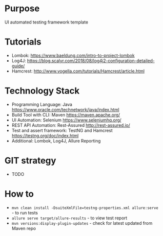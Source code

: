 # Purpose

UI automated testing framework template

# Tutorials

* Lombok: https://www.baeldung.com/intro-to-project-lombok
* Log4J: https://blog.scalyr.com/2018/08/log4j2-configuration-detailed-guide/
* Hamcrest: http://www.vogella.com/tutorials/Hamcrest/article.html

# Technology Stack

* Programming Language: Java https://www.oracle.com/technetwork/java/index.html
* Build Tool with CLI: Maven https://maven.apache.org/
* UI Automation: Selenium https://www.seleniumhq.org/
* REST API Automation: Rest-Assured http://rest-assured.io/
* Test and assert framework: TestNG and Hamcrest https://testng.org/doc/index.html
* Additional: Lombok, Log4J, Allure Reporting

# GIT strategy

* TODO

# How to

* ```mvn clean install -DsuiteXmlFile=testng-properties.xml allure:serve``` - to run tests
* ```allure serve target/allure-results``` - to view test report
* ```mvn versions:display-plugin-updates``` - check for latest updated from Maven repo